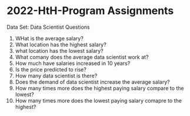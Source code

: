 # 2022-HtH-Program Assignments
Data Set: Data Scientist Questions
1. WHat is the average salary?
2. What location has the highest salary?
3. what location has the lowest salary?
4. What comany does the average data scientist work at?
5. How much have salaries increased in 10 years?
6. Is the price predicted to rise?
7. How many data scientist is there? 
8. Does the demand of data scientist increase the average salary?
9. How many times more does the highest paying salary compare to the lowest?
10. How many times more does the lowest paying salary comapre to the highest?
